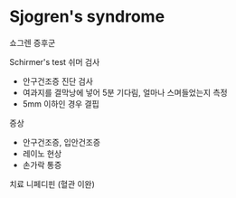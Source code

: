 # Sjogren's syndrome

쇼그렌 증후군

Schirmer's test 쉬머 검사
- 안구건조증 진단 검사
- 여과지를 결막낭에 넣어 5분 기다림, 얼마나 스며들었는지 측정
- 5mm 이하인 경우 결핍


증상
- 안구건조증, 입안건조증
- 레이노 현상
- 손가락 통증

치료
니페디핀 (혈관 이완)
